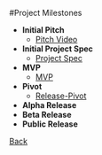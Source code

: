 #Project Milestones
- **Initial Pitch**
    - [Pitch Video](https://youtu.be/XwzjJlKh2sw)
- **Initial Project Spec**
    - [Project Spec](spec.md)
- **MVP**
    - [MVP](https://github.com/TraceLarson/HouseFax/pull/52/commits/a8c32ca2ce1694d745298c3ff88a21ee2393a4aa)
- **Pivot**
    - [Release-Pivot](https://github.com/TraceLarson/HouseFax/pull/52)
- **Alpha Release**
- **Beta Release**
- **Public Release**

[Back](README.md)
